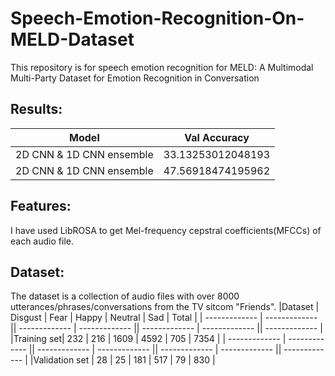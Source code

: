 # Speech-Emotion-Recognition-On-MELD-Dataset
This repository is for speech emotion recognition for MELD: A Multimodal Multi-Party Dataset for Emotion Recognition in Conversation

## Results:
| Model  | Val Accuracy |
| ------------- | ------------- |
| 2D CNN & 1D CNN ensemble  | 33.13253012048193 |
|  2D CNN & 1D CNN ensemble  | 47.56918474195962  |


## Features:
I have used LibROSA to get Mel-frequency cepstral coefficients(MFCCs) of each audio file. 

## Dataset:
The dataset is a collection of audio files with over 8000 utterances/phrases/conversations from the TV sitcom "Friends".
|Dataset |	Disgust |	Fear |	Happy |	Neutral |	Sad |	Total |
| ------------- | ------------- || ------------- | ------------- || ------------- | ------------- || ------------- | 
|Training set| 	232 |	216 |	1609 |	4592 |	705 |	7354 |
| ------------- | ------------- || ------------- | ------------- || ------------- | ------------- || ------------- | 
|Validation set |	28 |	25 |	181 |	517 |	79 |	830 |
